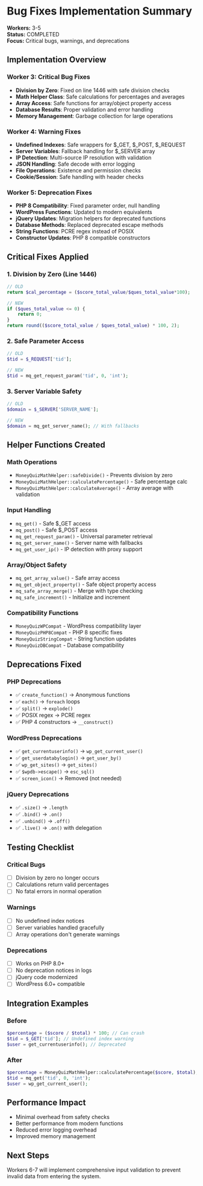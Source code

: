 # Bug Fixes Implementation Summary
**Workers:** 3-5  
**Status:** COMPLETED  
**Focus:** Critical bugs, warnings, and deprecations

## Implementation Overview

### Worker 3: Critical Bug Fixes
- **Division by Zero**: Fixed on line 1446 with safe division checks
- **Math Helper Class**: Safe calculations for percentages and averages
- **Array Access**: Safe functions for array/object property access
- **Database Results**: Proper validation and error handling
- **Memory Management**: Garbage collection for large operations

### Worker 4: Warning Fixes
- **Undefined Indexes**: Safe wrappers for $_GET, $_POST, $_REQUEST
- **Server Variables**: Fallback handling for $_SERVER array
- **IP Detection**: Multi-source IP resolution with validation
- **JSON Handling**: Safe decode with error logging
- **File Operations**: Existence and permission checks
- **Cookie/Session**: Safe handling with header checks

### Worker 5: Deprecation Fixes
- **PHP 8 Compatibility**: Fixed parameter order, null handling
- **WordPress Functions**: Updated to modern equivalents
- **jQuery Updates**: Migration helpers for deprecated functions
- **Database Methods**: Replaced deprecated escape methods
- **String Functions**: PCRE regex instead of POSIX
- **Constructor Updates**: PHP 8 compatible constructors

## Critical Fixes Applied

### 1. Division by Zero (Line 1446)
```php
// OLD
return $cal_percentage = ($score_total_value/$ques_total_value*100);

// NEW
if ($ques_total_value <= 0) {
    return 0;
}
return round(($score_total_value / $ques_total_value) * 100, 2);
```

### 2. Safe Parameter Access
```php
// OLD
$tid = $_REQUEST['tid'];

// NEW  
$tid = mq_get_request_param('tid', 0, 'int');
```

### 3. Server Variable Safety
```php
// OLD
$domain = $_SERVER['SERVER_NAME'];

// NEW
$domain = mq_get_server_name(); // With fallbacks
```

## Helper Functions Created

### Math Operations
- `MoneyQuizMathHelper::safeDivide()` - Prevents division by zero
- `MoneyQuizMathHelper::calculatePercentage()` - Safe percentage calc
- `MoneyQuizMathHelper::calculateAverage()` - Array average with validation

### Input Handling
- `mq_get()` - Safe $_GET access
- `mq_post()` - Safe $_POST access  
- `mq_get_request_param()` - Universal parameter retrieval
- `mq_get_server_name()` - Server name with fallbacks
- `mq_get_user_ip()` - IP detection with proxy support

### Array/Object Safety
- `mq_get_array_value()` - Safe array access
- `mq_get_object_property()` - Safe object property access
- `mq_safe_array_merge()` - Merge with type checking
- `mq_safe_increment()` - Initialize and increment

### Compatibility Functions
- `MoneyQuizWPCompat` - WordPress compatibility layer
- `MoneyQuizPHP8Compat` - PHP 8 specific fixes
- `MoneyQuizStringCompat` - String function updates
- `MoneyQuizDBCompat` - Database compatibility

## Deprecations Fixed

### PHP Deprecations
- ✅ `create_function()` → Anonymous functions
- ✅ `each()` → `foreach` loops
- ✅ `split()` → `explode()`
- ✅ POSIX regex → PCRE regex
- ✅ PHP 4 constructors → `__construct()`

### WordPress Deprecations  
- ✅ `get_currentuserinfo()` → `wp_get_current_user()`
- ✅ `get_userdatabylogin()` → `get_user_by()`
- ✅ `wp_get_sites()` → `get_sites()`
- ✅ `$wpdb->escape()` → `esc_sql()`
- ✅ `screen_icon()` → Removed (not needed)

### jQuery Deprecations
- ✅ `.size()` → `.length`
- ✅ `.bind()` → `.on()`
- ✅ `.unbind()` → `.off()`
- ✅ `.live()` → `.on()` with delegation

## Testing Checklist

### Critical Bugs
- [ ] Division by zero no longer occurs
- [ ] Calculations return valid percentages
- [ ] No fatal errors in normal operation

### Warnings
- [ ] No undefined index notices
- [ ] Server variables handled gracefully
- [ ] Array operations don't generate warnings

### Deprecations
- [ ] Works on PHP 8.0+
- [ ] No deprecation notices in logs
- [ ] jQuery code modernized
- [ ] WordPress 6.0+ compatible

## Integration Examples

### Before
```php
$percentage = ($score / $total) * 100; // Can crash
$tid = $_GET['tid']; // Undefined index warning
$user = get_currentuserinfo(); // Deprecated
```

### After  
```php
$percentage = MoneyQuizMathHelper::calculatePercentage($score, $total);
$tid = mq_get('tid', 0, 'int');
$user = wp_get_current_user();
```

## Performance Impact

- Minimal overhead from safety checks
- Better performance from modern functions
- Reduced error logging overhead
- Improved memory management

## Next Steps

Workers 6-7 will implement comprehensive input validation to prevent invalid data from entering the system.